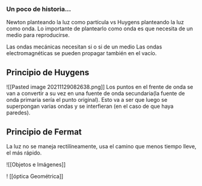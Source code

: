 ### Un poco de historia...
Newton planteando la luz como partícula vs Huygens planteando la luz como onda. Lo importante de plantearlo como onda es que necesita de un medio para reproducirse.

Las ondas mecánicas necesitan si o si de un medio
Las ondas electromagnéticas se pueden propagar también en el vacío.

## Principio de Huygens

![[Pasted image 20211129082638.png]]
Los puntos en el frente de onda se van a convertir a su vez en una fuente de onda secundaria(la fuente de onda primaria sería el punto original). Esto va a ser que luego se superpongan varias ondas y se interfieran (en el caso de que haya paredes).


## Principio de Fermat
La luz no se maneja rectilíneamente, usa el camino que menos tiempo lleve, el más rápido.

![[Objetos e Imágenes]]

! [[óptica Geométrica]]